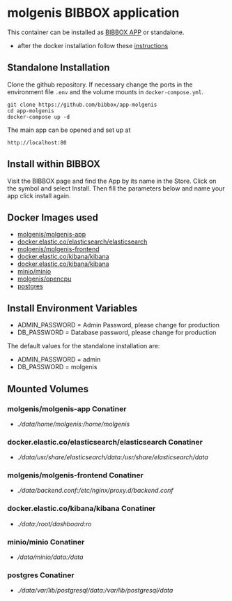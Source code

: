 # molgenis BIBBOX application

This container can be installed as [BIBBOX APP](https://bibbox.readthedocs.io/en/latest/ "BIBBOX App Store") or standalone. 

- after the docker installation follow these [instructions](INSTALL-APP.md)

## Standalone Installation 

Clone the github repository. If necessary change the ports in the environment file `.env` and the volume mounts in `docker-compose.yml`.

```
git clone https://github.com/bibbox/app-molgenis
cd app-molgenis
docker-compose up -d
```

The main app can be opened and set up at
```
http://localhost:80
```

## Install within BIBBOX

Visit the BIBBOX page and find the App by its name in the Store. Click on the symbol and select Install. Then fill the parameters below and name your app click install again.

## Docker Images used
  - [molgenis/molgenis-app](https://hub.docker.com/r/molgenis/molgenis-app) 
  - [docker.elastic.co/elasticsearch/elasticsearch](https://hub.docker.com/r/docker.elastic.co/elasticsearch/elasticsearch) 
  - [molgenis/molgenis-frontend](https://hub.docker.com/r/molgenis/molgenis-frontend) 
  - [docker.elastic.co/kibana/kibana](https://hub.docker.com/r/docker.elastic.co/kibana/kibana) 
  - [docker.elastic.co/kibana/kibana](https://hub.docker.com/r/docker.elastic.co/kibana/kibana) 
  - [minio/minio](https://hub.docker.com/r/minio/minio) 
  - [molgenis/opencpu](https://hub.docker.com/r/molgenis/opencpu) 
  - [postgres](https://hub.docker.com/r/postgres) 


 
## Install Environment Variables
  - ADMIN_PASSWORD = Admin Password, please change for production
  - DB_PASSWORD = Database password, please change for production

  
The default values for the standalone installation are:
  - ADMIN_PASSWORD = admin
  - DB_PASSWORD = molgenis

  
## Mounted Volumes
### molgenis/molgenis-app Conatiner
  - *./data/home/molgenis:/home/molgenis*
### docker.elastic.co/elasticsearch/elasticsearch Conatiner
  - *./data/usr/share/elasticsearch/data:/usr/share/elasticsearch/data*
### molgenis/molgenis-frontend Conatiner
  - *./data/backend.conf:/etc/nginx/proxy.d/backend.conf*
### docker.elastic.co/kibana/kibana Conatiner
  - *./data:/root/dashboard:ro*
### minio/minio Conatiner
  - */data/minio/data:/data*
### postgres Conatiner
  - *./data/var/lib/postgresql/data:/var/lib/postgresql/data*
